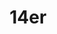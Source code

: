 ---
templateKey: collection
title: 14er
image: ../../images/14ers/north-maroon.jpg
images:
    - image: ../../images/14ers/north-maroon.jpg
    - image: ../../images/14ers/blanca.jpg
    - image: ../../images/14ers/castle.jpg
    - image: ../../images/14ers/el-diente.jpg
    - image: ../../images/14ers/cross.jpg
    - image: ../../images/14ers/massive.jpg
    - image: ../../images/14ers/quandary.jpg
    - image: ../../images/14ers/bells.jpg
    - image: ../../images/14ers/crestone.jpg
    - image: ../../images/14ers/laplata.jpg
    - image: ../../images/14ers/snowmass.jpg
    - image: ../../images/14ers/uncompagre.jpg
    - image: ../../images/14ers/longs.jpg
    - image: ../../images/14ers/humboldt.jpg
    - image: ../../images/14ers/evans.jpg
    - image: ../../images/14ers/el-diente.jpg
---